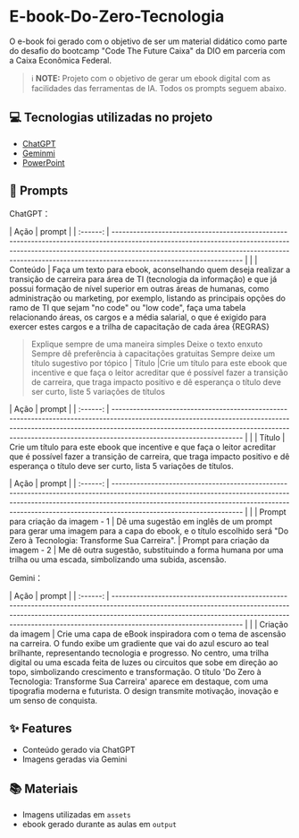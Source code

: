 # E-book-Do-Zero-Tecnologia
O e-book foi gerado com o objetivo de ser um material didático como parte do desafio do bootcamp "Code The Future Caixa" da DIO em parceria com a Caixa Econômica Federal. 
 > ℹ️ **NOTE:** Projeto com o objetivo de gerar um ebook digital com as facilidades das ferramentas de IA. Todos os prompts
seguem abaixo.

## 💻 Tecnologias utilizadas no projeto

- [ChatGPT](https://chat.openai.com/) 
- [Geminmi](https://gemini.google.com/app/)
- [PowerPoint](https://www.microsoft.com/en/microsoft-365/powerpoint)

## 🧠 Prompts

ChatGPT：

|   Ação   | prompt                                                                                                                                                                                                                                                                         |
| :------: | ------------------------------------------------------------------------------------------------------------------------------------------------------------------------------------------------------------------------------------------------------------------------------ |                                       |
| Conteúdo | Faça um texto para ebook, aconselhando quem deseja realizar a transição de carreira para área de TI (tecnologia da informação) e que já possui formação de nível superior em outras áreas de humanas, como administração  ou marketing, por exemplo, listando as principais opções do ramo de TI que sejam "no code" ou "low code", faça uma tabela relacionando áreas, os cargos e a média salarial, o que é exigido para exercer estes cargos e a trilha de capacitação de cada área 
{REGRAS}
> Explique sempre de uma maneira simples
> Deixe o texto enxuto
> Sempre dê preferência à capacitações gratuitas
> Sempre deixe um título sugestivo por tópico
| Título |Crie um título para este ebook que incentive e que faça o leitor acreditar que é possível fazer a transição de carreira, que traga impacto positivo e dê esperança o título deve ser  curto, liste 5 variações de títulos

|   Ação   | prompt                                                                                                                                                                                                                                                                         |
| :------: | ------------------------------------------------------------------------------------------------------------------------------------------------------------------------------------------------------------------------------------------------------------------------------ |                                       |
| Título | Crie um título para este ebook que incentive e que faça o leitor acreditar que é possível fazer a transição de carreira, que traga impacto positivo e dê esperança o título deve ser curto, lista 5 variações de títulos. 

|   Ação   | prompt                                                                                                                                                                                                                                                                         |
| :------: | ------------------------------------------------------------------------------------------------------------------------------------------------------------------------------------------------------------------------------------------------------------------------------ |                                       |
| Prompt para criação da imagem - 1 | Dê uma sugestão em inglês de um prompt para gerar uma imagem para a capa do ebook, e o título escolhido será "Do Zero à Tecnologia: Transforme Sua Carreira". 
| Prompt para criação da imagem - 2 | Me dê outra sugestão, substituindo a forma humana por uma trilha ou uma escada, simbolizando uma subida, ascensão. 

Gemini：

|   Ação   | prompt                                                                                                                                                                                                                                                                         |
| :------: | ------------------------------------------------------------------------------------------------------------------------------------------------------------------------------------------------------------------------------------------------------------------------------ |                                       |
| Criação da imagem | Crie uma capa de eBook inspiradora com o tema de ascensão na carreira. O fundo exibe um gradiente que vai do azul escuro ao teal brilhante, representando tecnologia e progresso. No centro, uma trilha digital ou uma escada feita de luzes ou circuitos que sobe em direção ao topo, simbolizando crescimento e transformação. O título 'Do Zero à Tecnologia: Transforme Sua Carreira' aparece em destaque, com uma tipografia moderna e futurista. O design transmite motivação, inovação e um senso de conquista.

## ✨ Features

- Conteúdo gerado via ChatGPT
- Imagens geradas via Gemini

## 📚 Materiais

- Imagens utilizadas em `assets`
- ebook gerado durante as aulas em `output`


